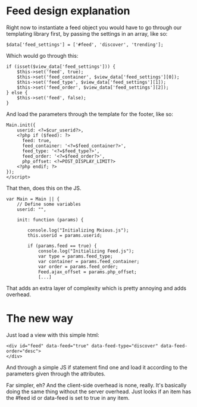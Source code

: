 Feed design explanation
=========================

Right now to instantiate a feed object you would have to go through our templating library first, by passing the settings in an array, like so:

	$data['feed_settings'] = ['#feed', 'discover', 'trending'];

Which would go through this:

	if (isset($view_data['feed_settings'])) {
		$this->set('feed', true);
		$this->set('feed_container', $view_data['feed_settings'][0]);
		$this->set('feed_type', $view_data['feed_settings'][1]);
		$this->set('feed_order', $view_data['feed_settings'][2]);
	} else {
		$this->set('feed', false);
	}

And load the parameters through the template for the footer, like so:

	Main.init({
		userid: <?=$cur_userid?>,
		<?php if ($feed): ?>
		  feed: true,
	      feed_container: '<?=$feed_container?>',
		  feed_type: '<?=$feed_type?>',
		  feed_order: '<?=$feed_order?>',
		  php_offset: <?=POST_DISPLAY_LIMIT?>
		<?php endif; ?>
	});
	</script>

That then, does this on the JS.
	
	var Main = Main || {
		// Define some variables
		userid: "",

		init: function (params) {
			
			console.log("Initializing Mxious.js");
			this.userid = params.userid;

			if (params.feed == true) {
				console.log("Initializing Feed.js");
				var type = params.feed_type;
				var container = params.feed_container;
				var order = params.feed_order;
				Feed.ajax_offset = params.php_offset;
				[...]

That adds an extra layer of complexity which is pretty annoying and adds overhead.

The new way
=============

Just load a view with this simple html:

	<div id="feed" data-feed="true" data-feed-type="discover" data-feed-order="desc">
	</div>

And through a simple JS if statement find one and load it according to the parameters given through the attributes.

Far simpler, eh?
And the client-side overhead is none, really. It's basically doing the same thing without the server overhead. Just looks if an item has the #feed id or data-feed is set to true in any item.
